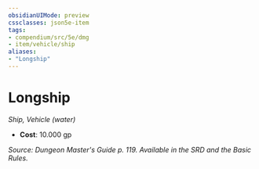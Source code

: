 ```yaml
---
obsidianUIMode: preview
cssclasses: json5e-item
tags:
- compendium/src/5e/dmg
- item/vehicle/ship
aliases: 
- "Longship"
---
```

# Longship
*Ship, Vehicle (water)*  

- **Cost**: 10.000 gp

*Source: Dungeon Master's Guide p. 119. Available in the SRD and the Basic Rules.*